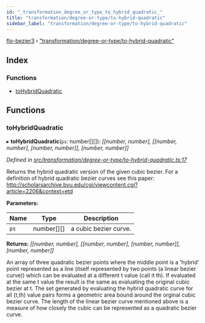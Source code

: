 ```yaml
---
id: "_transformation_degree_or_type_to_hybrid_quadratic_"
title: "transformation/degree-or-type/to-hybrid-quadratic"
sidebar_label: "transformation/degree-or-type/to-hybrid-quadratic"
---
```


[flo-bezier3](../globals.md) › ["transformation/degree-or-type/to-hybrid-quadratic"](_transformation_degree_or_type_to_hybrid_quadratic_.md)

## Index

### Functions

* [toHybridQuadratic](_transformation_degree_or_type_to_hybrid_quadratic_.md#tohybridquadratic)

## Functions

###  toHybridQuadratic

▸ **toHybridQuadratic**(`ps`: number[][]): *[[number, number], [[number, number], [number, number]], [number, number]]*

*Defined in [src/transformation/degree-or-type/to-hybrid-quadratic.ts:17](https://github.com/FlorisSteenkamp/FloBezier/blob/6f79660/src/transformation/degree-or-type/to-hybrid-quadratic.ts#L17)*

Returns the hybrid quadratic version of the given cubic bezier. For a
definition of hybrid quadratic bezier curves see this paper:
http://scholarsarchive.byu.edu/cgi/viewcontent.cgi?article=2206&context=etd

**Parameters:**

Name | Type | Description |
------ | ------ | ------ |
`ps` | number[][] | a cubic bezier curve. |

**Returns:** *[[number, number], [[number, number], [number, number]], [number, number]]*

An array of three quadratic bezier points where the
middle point is a 'hybrid' point represented as a line (itself represented
by two points (a linear bezier curve)) which can be evaluated at a different
t value (call it th). If evaluated at the same t value the result is the same
as evaluating the original cubic bezier at t. The set generated by evaluating
the hybrid quadratic curve for all (t,th) value pairs forms a geometric area
bound around the orginal cubic bezier curve. The length of the linear bezier
curve mentioned above is a measure of how closely the cubic can be
represented as a quadratic bezier curve.
